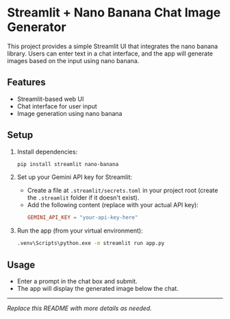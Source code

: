 # Streamlit + Nano Banana Chat Image Generator

This project provides a simple Streamlit UI that integrates the nano banana library. Users can enter text in a chat interface, and the app will generate images based on the input using nano banana.

## Features
- Streamlit-based web UI
- Chat interface for user input
- Image generation using nano banana

## Setup
1. Install dependencies:
   ```sh
   pip install streamlit nano-banana
   ```

2. Set up your Gemini API key for Streamlit:
   - Create a file at `.streamlit/secrets.toml` in your project root (create the `.streamlit` folder if it doesn't exist).
   - Add the following content (replace with your actual API key):
     ```toml
     GEMINI_API_KEY = "your-api-key-here"
     ```

3. Run the app (from your virtual environment):
   ```sh
   .venv\Scripts\python.exe -m streamlit run app.py
   ```

## Usage
- Enter a prompt in the chat box and submit.
- The app will display the generated image below the chat.

---
*Replace this README with more details as needed.*
